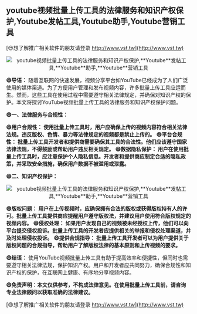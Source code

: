 ## **youtube视频批量上传工具的法律服务和知识产权保护,**Youtube**发帖工具,**Youtube**助手,**Youtube**营销工具**

[😍想了解推广相关软件的朋友请登录 http://www.vst.tw](http://www.vst.tw)

 <center><img src="https://vst.tw/MP4/tuiguang/png/0.png" alt="youtube视频批量上传工具的法律服务和知识产权保护,**Youtube**发帖工具,**Youtube**助手,**Youtube**营销工具"></center>

**😄导语：**
随着互联网的快速发展，视频分享平台如YouTube已经成为了人们广泛使用的媒体渠道。为了方便用户管理和发布视频内容，许多批量上传工具应运而生。然而，这些工具在使用过程中需要遵守相关法律规定，并确保对知识产权的保护。本文将探讨YouTube视频批量上传工具的法律服务和知识产权保护问题。

**😄一、法律服务与合规性：**

**😄用户合规性： 使用批量上传工具时，用户应确保上传的视频内容符合相关法律法规。违反版权、色情、暴力等法律规定的视频都是禁止上传的。**
**😄平台合规性： 批量上传工具开发者和提供商需要确保其工具的合法性。他们应该遵守国家法律法规，不得鼓励或帮助用户违反相关规定。**
**😄数据隐私保护： 用户在使用批量上传工具时，应注意保护个人隐私信息。开发者和提供商应制定合适的隐私政策，并采取安全措施，确保用户数据不被滥用或泄露。**

**😄二、知识产权保护：**

 <center><img src="https://vst.tw/MP4/tuiguang/png/5.png" alt="youtube视频批量上传工具的法律服务和知识产权保护,**Youtube**发帖工具,**Youtube**助手,**Youtube**营销工具"></center>

**😄版权问题： 用户在上传视频时，应确保拥有合法的版权或获得版权持有人的许可。批量上传工具提供商应提醒用户遵守版权法，并建议用户使用符合版权规定的视频内容。**
**😄侵权处理： 如果用户发现自己的视频被未经授权上传，他们可以向平台提交侵权投诉。批量上传工具的开发者应提供相关的举报和侵权处理渠道，并及时处理侵权投诉。**
**😄提供合规指导： 批量上传工具开发者可以为用户提供关于版权问题的合规指导，帮助用户了解版权法律的基本原则和上传视频的要求。**

**😄结语：**
使用YouTube视频批量上传工具有助于提高效率和便捷性，但同时也需要遵守相关法律法规，保护知识产权。用户和开发者应共同努力，确保合规性和知识产权的保护，在互联网上健康、有序地分享视频内容。

**😄免责声明：本文仅供参考，不构成法律意见。在使用批量上传工具前，请咨询专业法律顾问以获取准确的法律建议。**

[😍想了解推广相关软件的朋友请登录 http://www.vst.tw](http://www.vst.tw)



